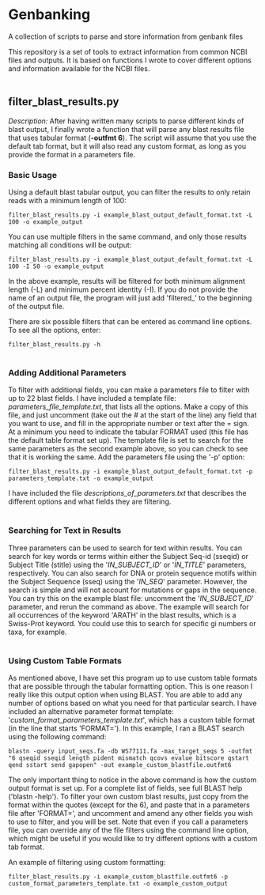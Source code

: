 # Genbanking
A collection of scripts to parse and store information from genbank files

This repository is a set of tools to extract information from common NCBI files and outputs. It is based on functions I wrote to cover different options and information available for the NCBI files.
<br></br>
## filter_blast_results.py

*Description:*
After having written many scripts to parse different kinds of blast output, I finally wrote a function that will parse any blast results file that uses tabular format (**-outfmt 6**). The script will assume that you use the default tab format, but it will also read any custom format, as long as you provide the format in a parameters file. 

### Basic Usage

Using a default blast tabular output, you can filter the results to only retain reads with a minimum length of 100:

`filter_blast_results.py -i example_blast_output_default_format.txt -L 100 -o example_output`

You can use multiple filters in the same command, and only those results matching all conditions will be output:

`filter_blast_results.py -i example_blast_output_default_format.txt -L 100 -I 50 -o example_output`

In the above example, results will be filtered for both minimum alignment length (-L) and minimum percent identity (-I). If you do not provide the name of an output file, the program will just add 'filtered_' to the beginning of the output file. 

There are six possible filters that can be entered as command line options. To see all the options, enter:

`filter_blast_results.py -h`
<br></br>
### Adding Additional Parameters

To filter with additional fields, you can make a parameters file to filter with up to 22 blast fields. I have included a template file: *parameters_file_template.txt*, that lists all the options. Make a copy of this file, and just uncomment (take out the # at the start of the line) any field that you want to use, and fill in the appropriate number or text after the = sign. At a minimum you need to indicate the tabular FORMAT used (this file has the default table format set up). The template file is set to search for the same parameters as the second example above, so you can check to see that it is working the same. Add the parameters file using the '-p' option:

`filter_blast_results.py -i example_blast_output_default_format.txt -p parameters_template.txt -o example_output`

I have included the file *descriptions_of_parameters.txt* that describes the different options and what fields they are filtering. 
<br></br>
### Searching for Text in Results

Three parameters can be used to search for text within results. You can search for key words or terms within either the Subject Seq-id (sseqid) or Subject Title (stitle) using the '*IN_SUBJECT_ID*' or '*IN_TITLE*' parameters, respectively. You can also search for DNA or protein sequence motifs within the Subject Sequence (sseq) using the '*IN_SEQ*' parameter. However, the search is simple and will not account for mutations or gaps in the sequence. You can try this on the example blast file: uncomment the '*IN_SUBJECT_ID*' parameter, and rerun the command as above. The example will search for all occurrences of the keyword 'ARATH' in the blast results, which is a Swiss-Prot keyword. You could use this to search for specific gi numbers or taxa, for example. 
<br></br>
### Using Custom Table Formats

As mentioned above, I have set this program up to use custom table formats that are possible through the tabular formatting option. This is one reason I really like this output option when using BLAST. You are able to add any number of options based on what you need for that particular search. I have included an alternative parameter format template: '*custom_format_parameters_template.txt*', which has a custom table format (in the line that starts 'FORMAT='). In this example, I ran a BLAST search using the following command:

`blastn -query input_seqs.fa -db WS77111.fa -max_target_seqs 5 -outfmt "6 qseqid sseqid length pident mismatch qcovs evalue bitscore qstart qend sstart send gapopen" -out example_custom_blastfile.outfmt6`

The only important thing to notice in the above command is how the custom output format is set up. For a complete list of fields, see full BLAST help ('blastn -help'). To filter your own custom blast results, just copy from the format within the quotes (except for the 6), and paste that in a parameters file after 'FORMAT=', and uncomment and amend any other fields you wish to use to filter, and you will be set. Note that even if you call a parameters file, you can override any of the file filters using the command line option, which might be useful if you would like to try different options with a custom tab format.

An example of filtering using custom formatting:

`filter_blast_results.py -i example_custom_blastfile.outfmt6 -p custom_format_parameters_template.txt -o example_custom_output`


